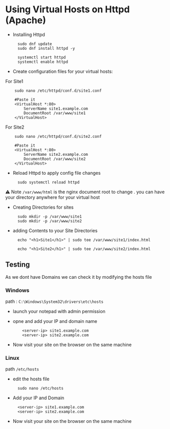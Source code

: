 # Using Virtual Hosts on Httpd (Apache)

- Installing Httpd

        sudo dnf update
        sudo dnf install httpd -y

        systemctl start httpd
        systemctl enable httpd

- Create configuration files for your virtual hosts:

For Site1

        sudo nano /etc/httpd/conf.d/site1.conf

        #Paste it
        <VirtualHost *:80>
            ServerName site1.example.com
            DocumentRoot /var/www/site1
        </VirtualHost>

For Site2

        sudo nano /etc/httpd/conf.d/site2.conf

        #Paste it
        <VirtualHost *:80>
            ServerName site2.example.com
            DocumentRoot /var/www/site2
        </VirtualHost>

- Reload Httpd to apply config file changes

        sudo systemctl reload httpd

⚠️ Note `/var/www/html` is the nginx document root to change . you can have your directory anywhere for your virtual host

- Creating Directories for sites

        sudo mkdir -p /var/www/site1
        sudo mkdir -p /var/www/site2


- adding Contents to your Site Directories

        echo "<h1>Site1</h1>" | sudo tee /var/www/site1/index.html

        echo "<h1>Site2</h1>" | sudo tee /var/www/site2/index.html

## Testing

As we dont have Domains we can check it by modifying the hosts file 

### Windows

path : `C:\Windows\System32\drivers\etc\hosts`

  - launch your notepad with admin permission
  - opne and add your IP and domain name
    

        	<server-ip>	site1.example.com
	        <server-ip>	site2.example.com

- Now visit your site on the browser on the same machine

### Linux

path `/etc/hosts`

- edit the hosts file

        sudo nano /etc/hosts

- Add your IP and Domain


        <server-ip>	site1.example.com
        <server-ip>	site2.example.com

    
- Now visit your site on the browser on the same machine
